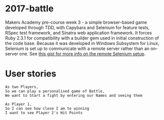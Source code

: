 # 2017-battle
Makers Academy pre-course week 3 - a simple browser-based game developed through TDD, with Capybara and Selenium for feature tests, RSpec test framework, and Sinatra web application framework. It forces Ruby 2.3.1 for compatibility with a builder gem used in initial construction of the code base. Because it was developed in Windows Subsystem for Linux, Selenium is set up to communicate with a remote server rather than an on-server one. See [this gist for more info on the remote Selenium setup](https://gist.github.com/DanielJohnston/5cea26ae0861ce1520695cff3c2c3315).

# User stories
```
As two Players,
So we can play a personalised game of Battle,
We want to Start a fight by entering our Names and seeing them

As Player 1,
So I can see how close I am to winning
I want to see Player 2's Hit Points
```
